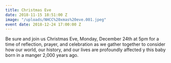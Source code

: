 ```yaml
---
title: Christmas Eve
date: 2018-11-15 18:51:00 Z
image: "/uploads/NHCC%20xmas%20eve.001.jpeg"
event date: 2018-12-24 17:00:00 Z
---
```


Be sure and join us Christmas Eve, Monday, December 24th at 5pm for a time of reflection, prayer, and celebration as we gather together to consider how our world, our history, and our lives are profoundly affected y this baby born in a manger 2,000 years ago.